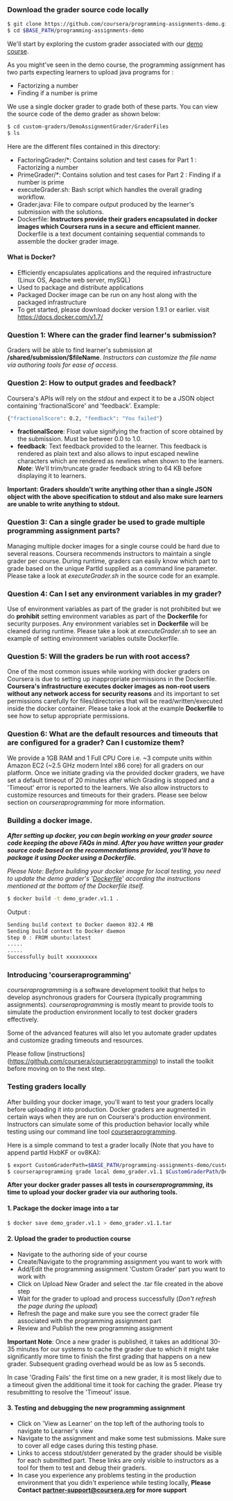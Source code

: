 ### Download the grader source code locally
```sh
$ git clone https://github.com/coursera/programming-assignments-demo.git $BASE_PATH/programming-assignments-demo
$ cd $BASE_PATH/programming-assignments-demo
```

We'll start by exploring the custom grader associated with our [demo course](https://www.coursera.org/learn/pa-on-demand).

As you might've seen in the demo course, the programming assignment has two parts expecting learners to upload java programs for :
- Factorizing a number
- Finding if a number is prime

We use a single docker grader to grade both of these parts. You can view the source code of the demo grader as shown below:
```sh
$ cd custom-graders/DemoAssignmentGrader/GraderFiles
$ ls
```

Here are the different files contained in this directory:
- FactoringGrader/*: Contains solution and test cases for Part 1 : Factorizing a number
- PrimeGrader/*: Contains solution and test cases for Part 2 : Finding if a number is prime
- executeGrader.sh: Bash script which handles the overall grading workflow.
- Grader.java: File to compare output produced by the learner's submission with the solutions.
- Dockerfile: **Instructors provide their graders encapsulated in docker images which Coursera runs in a secure and efficient manner.** Dockerfile is a text document containing sequential commands to assemble the docker grader image.

#### What is Docker?
- Efficiently encapsulates applications and the required infrastructure (Linux OS, Apache web server, mySQL)
- Used to package and distribute applications
- Packaged Docker image can be run on any host along with the packaged infrastructure
- To get started, please download docker version 1.9.1 or earlier. visit https://docs.docker.com/v1.7/


### Question 1: Where can the grader find learner's submission?
Graders will be able to find learner's submission at **/shared/submission/$fileName**.
*Instructors can customize the file name via authoring tools for ease of access.*

### Question 2: How to output grades and feedback?
Coursera's APIs will rely on the *stdout* and expect it to be a JSON object containing 'fractionalScore' and 'feedback'. Example:
```sh
{"fractionalScore": 0.2, "feedback": "You failed"}
```

- **fractionalScore**: Float value signifying the fraction of score obtained by the submission. Must be betweer 0.0 to 1.0.
- **feedback**: Text feedback provided to the learner. This feedback is rendered as plain text and also allows to input escaped newline characters which are rendered as newlines when shown to the learners. ***Note***: We'll trim/truncate grader feedback string to 64 KB before displaying it to learners.

**Important: Graders shouldn't write anything other than a single JSON object with the above specification to stdout and also make sure learners are unable to write anything to stdout.**

### Question 3: Can a single grader be used to grade multiple programming assignment parts?
Managing multiple docker images for a single course could be hard due to several reasons. Coursera recommends instructors to maintain a single grader per course. During runtime, graders can easily know which part to grade based on the unique PartId supplied as a command line parameter. Please take a look at *executeGrader.sh* in the source code for an example. 

### Question 4: Can I set any environment variables in my grader?
Use of environment variables as part of the grader is not prohibited but we do **prohibit** setting environment variables as part of the **Dockerfile** for security purposes. Any environment variables set in **Dockerfile** will be cleaned during runtime. Please take a look at *executeGrader.sh* to see an example of setting environment variables outsite Dockerfile.

### Question 5: Will the graders be run with root access?
One of the most common issues while working with docker graders on Coursera is due to setting up inappropriate permissions in the Dockerfile. 
**Coursera's infrastructure executes docker images as non-root users without any network access for security reasons** and its important to set permissions carefully for files/directories that will be read/written/executed inside the docker container. Please take a look at the example **Dockerfile** to see how to setup appropriate permissions.

### Question 6: What are the default resources and timeouts that are configured for a grader? Can I customize them?
We provide a 1GB RAM and 1 Full CPU Core i.e. ~3 compute units within Amazon EC2 (~2.5 GHz modern Intel x86 core) for all graders on our platform. Once we initiate grading via the provided docker graders, we have set a default timeout of 20 minutes after which Grading is stopped and a 'Timeout' error is reported to the learners. We also allow instructors to customize resources and timeouts for their graders. Please see below section on *courseraprogramming* for more information. 

### Building a docker image.
***After setting up docker, you can begin working on your grader source code keeping the above FAQs in mind. After you have written your grader source code based on the recommendations provided, you'll have to package it using Docker using a *Dockerfile*.***

*Please Note: Before building your docker image for local testing, you need to update the demo grader's '[Dockerfile](https://github.com/coursera/programming-assignments-demo/blob/master/custom-graders/DemoAssignmentGrader/GraderFiles/Dockerfile)' according the instructions mentioned at the bottom of the Dockerfile itself.*

```sh
$ docker build -t demo_grader.v1.1 .
```
Output :
```sh
Sending build context to Docker daemon 832.4 MB
Sending build context to Docker daemon
Step 0 : FROM ubuntu:latest
.....
.....
Successfully built xxxxxxxxxx
```

### Introducing 'courseraprogramming'
*courseraprogramming* is a software development toolkit that helps to develop asynchronous graders for Coursera (typically programming assignments). *courseraprogramming* is mostly meant to provide tools to simulate the production environment locally to test docker graders effectively.

Some of the advanced features will also let you automate grader updates and customize grading timeouts and resources.

Please follow [instructions] (https://github.com/coursera/courseraprogramming) to install the toolkit before moving on to the next step.

### Testing graders locally
After building your docker image, you'll want to test your graders locally before uploading it into production.
Docker graders are augmented in certain ways when they are run on Coursera's production environment. Instructors can simulate some of this production behavior locally while testing using our command line tool [courseraprogramming](https://github.com/coursera/courseraprogramming).

Here is a simple command to test a grader locally (Note that you have to append partId HxbKF or ov8KA):
```sh
$ export CustomGraderPath=$BASE_PATH/programming-assignments-demo/custom-graders/
$ courseraprogramming grade local demo_grader.v1.1 $CustomGraderPath/DemoAssignmentGrader/SampleSubmission/FactoringSampleSubmission partId HxbKF
```

**After your docker grader passes all tests in *courseraprogramming*, its time to upload your docker grader via our authoring tools.**

#### 1. Package the docker image into a tar
```sh
$ docker save demo_grader.v1.1 > demo_grader.v1.1.tar
```

#### 2. Upload the grader to production course
- Navigate to the authoring side of your course
- Create/Navigate to the programming assignment you want to work with
- Add/Edit the programming assignment 'Custom Grader' part you want to work with
- Click on Upload New Grader and select the .tar file created in the above step
- Wait for the grader to upload and process successfully (*Don't refresh the page during the upload*)
- Refresh the page and make sure you see the correct grader file associated with the programming assignment part
- Review and Publish the new programming assignment

**Important Note**: Once a new grader is published, it takes an additional 30-35 minutes for our systems to cache the grader due to which it might take significantly more time to finish the first grading that happens on a new grader. Subsequent grading overhead would be as low as 5 seconds.

In case 'Grading Fails' the first time on a new grader, it is most likely due to a timeout given the additional time it took for caching the grader. Please try resubmitting to resolve the 'Timeout' issue.

#### 3. Testing and debugging the new programming assignment
- Click on 'View as Learner' on the top left of the authoring tools to navigate to Learner's view
- Navigate to the assignment and make some test submissions. Make sure to cover all edge cases during this testing phase.
- Links to access stdout/stderr generated by the grader should be visible for each submitted part. These links are only visible to instructors as a tool for them to test and debug their graders.
- In case you experience any problems testing in the production environment that you didn't experience while testing locally, **Please Contact partner-support@coursera.org for more support**
